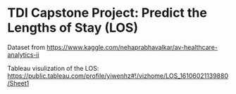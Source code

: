 # TDI Capstone Project: Predict the Lengths of Stay (LOS)
Dataset from https://www.kaggle.com/nehaprabhavalkar/av-healthcare-analytics-ii

Tableau visulization of the LOS: https://public.tableau.com/profile/yiwenhz#!/vizhome/LOS_16106021139880/Sheet1
